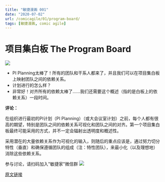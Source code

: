 ```yaml
---
title: "敏捷漫画 001"
date: "2020-07-02"
url: /comicagile/01/program-board/
tags: [敏捷漫画, comic agile]
---
```


# 项目集白板 The Program Board

![](/images/comicagile/comicagile-01.png)

- PI Planning太棒了！所有的团队和干系人都来了，并且我们可以在项目集白板上映射团队之间的依赖关系。
- 计划进行的怎么样？
- 非常好！对齐所有的依赖太棒了……我们还需要这个概述（指的是白板上的依赖关系）一段时间。

**评论：**

在组织进行最初的PI计划（PI Planning）（或大会议室计划）之前，每个人都有很高的期望，特别是团队之间的依赖关系可视化和团队之间的对齐。第一个项目集白板最终可能采用的方式，并不一定会辐射出透明度和概述性。

采用潜在的大量依赖关系作为可视化的输入，则随后的重点应该是，通过努力切分特性（垂直）和确保遵循团队的组成（注：特性团队），来最小化（以及理想地）消除这些依赖关系。

参与讨论，请扫码加入"敏捷家"微信群
![](/images/wechat-agileplus-ent.png)

[原文链接](https://noe-nygaard.dk/comicagile/comic/the-program-board/)
